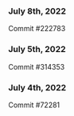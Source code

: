 ### July 8th, 2022

Commit #222783

### July 5th, 2022

Commit #314353


### July 4th, 2022

Commit #72281
